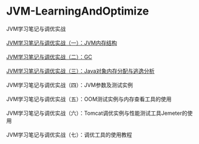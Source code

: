 # JVM-LearningAndOptimize
JVM学习笔记与调优实战
<br></br>
[JVM学习笔记与调优实战（一）：JVM内存结构](https://github.com/Angelswen/JVM-LearningAndOptimize/blob/master/md/JVM%E5%AD%A6%E4%B9%A0%E7%AC%94%E8%AE%B0%E4%B8%8E%E8%B0%83%E4%BC%98%E5%AE%9E%E6%88%98%EF%BC%88%E4%B8%80%EF%BC%89%EF%BC%9AJVM%E5%86%85%E5%AD%98%E7%BB%93%E6%9E%84.md)
<br></br>
[JVM学习笔记与调优实战（二）：GC](https://github.com/Angelswen/JVM-LearningAndOptimize/blob/master/md/JVM%E5%AD%A6%E4%B9%A0%E7%AC%94%E8%AE%B0%E4%B8%8E%E8%B0%83%E4%BC%98%E5%AE%9E%E6%88%98%EF%BC%88%E4%BA%8C%EF%BC%89%EF%BC%9AGC.md)
<br></br>
[JVM学习笔记与调优实战（三）：Java对象内存分配与逃逸分析](https://github.com/Angelswen/JVM-LearningAndOptimize/blob/master/md/JVM%E5%AD%A6%E4%B9%A0%E7%AC%94%E8%AE%B0%E4%B8%8E%E8%B0%83%E4%BC%98%E5%AE%9E%E6%88%98%EF%BC%88%E4%B8%89%EF%BC%89%EF%BC%9AJava%E5%AF%B9%E8%B1%A1%E5%86%85%E5%AD%98%E5%88%86%E9%85%8D%E4%B8%8E%E9%80%83%E9%80%B8%E5%88%86%E6%9E%90.md)
<br></br>
JVM学习笔记与调优实战（四）：JVM参数及测试实例
<br></br>
JVM学习笔记与调优实战（五）：OOM测试实例与内存查看工具的使用
<br></br>
JVM学习笔记与调优实战（六）：Tomcat调优实例与性能测试工具Jemeter的使用
<br></br>
JVM学习笔记与调优实战（七）：调优工具的使用教程
<br></br>
